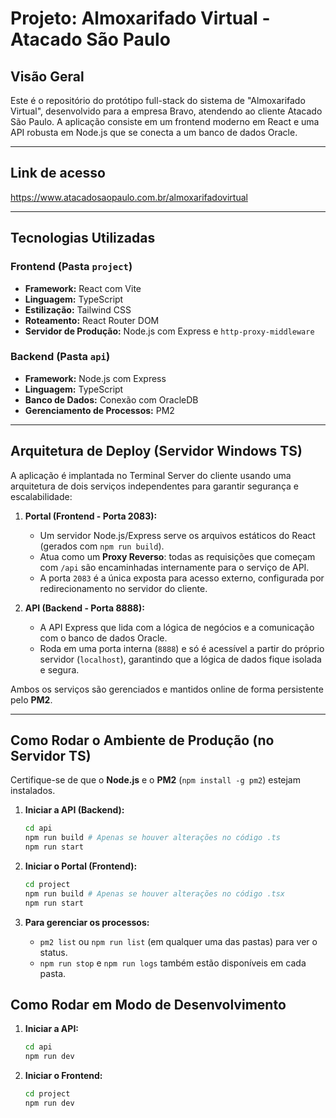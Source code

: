 # Projeto: Almoxarifado Virtual - Atacado São Paulo

## Visão Geral

Este é o repositório do protótipo full-stack do sistema de "Almoxarifado Virtual", desenvolvido para a empresa Bravo, atendendo ao cliente Atacado São Paulo. A aplicação consiste em um frontend moderno em React e uma API robusta em Node.js que se conecta a um banco de dados Oracle.

---

## Link de acesso

https://www.atacadosaopaulo.com.br/almoxarifadovirtual

---

## Tecnologias Utilizadas

### Frontend (Pasta `project`)
- **Framework:** React com Vite
- **Linguagem:** TypeScript
- **Estilização:** Tailwind CSS
- **Roteamento:** React Router DOM
- **Servidor de Produção:** Node.js com Express e `http-proxy-middleware`

### Backend (Pasta `api`)
- **Framework:** Node.js com Express
- **Linguagem:** TypeScript
- **Banco de Dados:** Conexão com OracleDB
- **Gerenciamento de Processos:** PM2

---

## Arquitetura de Deploy (Servidor Windows TS)

A aplicação é implantada no Terminal Server do cliente usando uma arquitetura de dois serviços independentes para garantir segurança e escalabilidade:

1.  **Portal (Frontend - Porta 2083):**
    * Um servidor Node.js/Express serve os arquivos estáticos do React (gerados com `npm run build`).
    * Atua como um **Proxy Reverso**: todas as requisições que começam com `/api` são encaminhadas internamente para o serviço de API.
    * A porta `2083` é a única exposta para acesso externo, configurada por redirecionamento no servidor do cliente.

2.  **API (Backend - Porta 8888):**
    * A API Express que lida com a lógica de negócios e a comunicação com o banco de dados Oracle.
    * Roda em uma porta interna (`8888`) e só é acessível a partir do próprio servidor (`localhost`), garantindo que a lógica de dados fique isolada e segura.

Ambos os serviços são gerenciados e mantidos online de forma persistente pelo **PM2**.

---

## Como Rodar o Ambiente de Produção (no Servidor TS)

Certifique-se de que o **Node.js** e o **PM2** (`npm install -g pm2`) estejam instalados.

1.  **Iniciar a API (Backend):**
    ```bash
    cd api
    npm run build # Apenas se houver alterações no código .ts
    npm run start
    ```

2.  **Iniciar o Portal (Frontend):**
    ```bash
    cd project
    npm run build # Apenas se houver alterações no código .tsx
    npm run start
    ```

3.  **Para gerenciar os processos:**
    * `pm2 list` ou `npm run list` (em qualquer uma das pastas) para ver o status.
    * `npm run stop` e `npm run logs` também estão disponíveis em cada pasta.

## Como Rodar em Modo de Desenvolvimento

1.  **Iniciar a API:**
    ```bash
    cd api
    npm run dev
    ```

2.  **Iniciar o Frontend:**
    ```bash
    cd project
    npm run dev
    ```